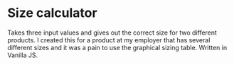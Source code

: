 # Size calculator

Takes three input values and gives out the correct size for two different products.
I created this for a product at my employer that has several different sizes and it was a pain to use the graphical sizing table.
Written in Vanilla JS.

